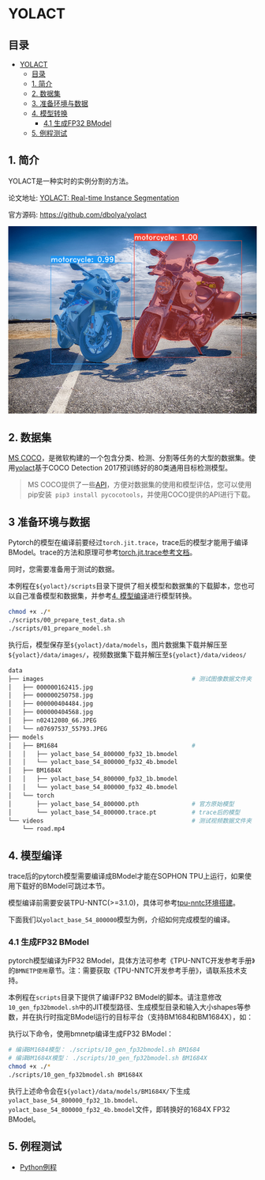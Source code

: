 # YOLACT

## 目录

* [YOLACT](#YOLACT)
  * [目录](#目录)
  * [1. 简介](#1-简介)
  * [2. 数据集](#2-数据集)
  * [3. 准备环境与数据](#3-准备环境与数据)
  * [4. 模型转换](#4-模型转换)
    * [4.1 生成FP32 BModel](#41-生成fp32-bmodel)
  * [5. 例程测试](#5-例程测试)

## 1. 简介

YOLACT是一种实时的实例分割的方法。

论文地址: [YOLACT: Real-time Instance Segmentation](https://arxiv.org/abs/1904.02689)

官方源码: https://github.com/dbolya/yolact

![](./pics/yolact_example_0.png)

## 2. 数据集

[MS COCO](http://cocodataset.org/#home)，是微软构建的一个包含分类、检测、分割等任务的大型的数据集。使用[yolact](https://github.com/dbolya/yolact)基于COCO Detection 2017预训练好的80类通用目标检测模型。

> MS COCO提供了一些[API](https://github.com/cocodataset/cocoapi)，方便对数据集的使用和模型评估，您可以使用pip安装` pip3 install pycocotools`，并使用COCO提供的API进行下载。

## 3 准备环境与数据

Pytorch的模型在编译前要经过`torch.jit.trace`，trace后的模型才能用于编译BModel。trace的方法和原理可参考[torch.jit.trace参考文档](../docs/torch.jit.trace_Guide.md)。

同时，您需要准备用于测试的数据。

本例程在`${yolact}/scripts`目录下提供了相关模型和数据集的下载脚本，您也可以自己准备模型和数据集，并参考[4. 模型编译](#4-模型编译)进行模型转换。

```bash
chmod +x ./*
./scripts/00_prepare_test_data.sh
./scripts/01_prepare_model.sh
```

执行后，模型保存至`${yolact}/data/models`，图片数据集下载并解压至`${yolact}/data/images/`，视频数据集下载并解压至`${yolact}/data/videos/`

```bash
data
├── images											# 测试图像数据文件夹
│   ├── 000000162415.jpg
│   ├── 000000250758.jpg
│   ├── 000000404484.jpg
│   ├── 000000404568.jpg
│   ├── n02412080_66.JPEG
│   └── n07697537_55793.JPEG
├── models
│   ├── BM1684										#
│   │   ├── yolact_base_54_800000_fp32_1b.bmodel
│   │   └── yolact_base_54_800000_fp32_4b.bmodel
│   ├── BM1684X
│   │   ├── yolact_base_54_800000_fp32_1b.bmodel
│   │   └── yolact_base_54_800000_fp32_4b.bmodel
│   └── torch
│       ├── yolact_base_54_800000.pth				# 官方原始模型
│       └── yolact_base_54_800000.trace.pt			# trace后的模型
└── videos											# 测试视频数据文件夹
    └── road.mp4
```

## 4. 模型编译

trace后的pytorch模型需要编译成BModel才能在SOPHON TPU上运行，如果使用下载好的BModel可跳过本节。

模型编译前需要安装TPU-NNTC(>=3.1.0)，具体可参考[tpu-nntc环境搭建](../docs/Environment_Install_Guide.md#1-tpu-nntc环境搭建)。

下面我们以`yolact_base_54_800000`模型为例，介绍如何完成模型的编译。

### 4.1 生成FP32 BModel

pytorch模型编译为FP32 BModel，具体方法可参考《TPU-NNTC开发参考手册》的`BMNETP使用`章节。注：需要获取《TPU-NNTC开发参考手册》，请联系技术支持。

本例程在`scripts`目录下提供了编译FP32 BModel的脚本。请注意修改`10_gen_fp32bmodel.sh`中的JIT模型路径、生成模型目录和输入大小shapes等参数，并在执行时指定BModel运行的目标平台（支持BM1684和BM1684X），如：

执行以下命令，使用bmnetp编译生成FP32 BModel：

```bash
# 编译BM1684模型： ./scripts/10_gen_fp32bmodel.sh BM1684
# 编译BM1684X模型： ./scripts/10_gen_fp32bmodel.sh BM1684X
chmod +x ./*
./scripts/10_gen_fp32bmodel.sh BM1684X
```

执行上述命令会在`${yolact}/data/models/BM1684X/`下生成`yolact_base_54_800000_fp32_1b.bmodel、yolact_base_54_800000_fp32_4b.bmodel`文件，即转换好的1684X FP32 BModel。

## 5. 例程测试

- [Python例程](python/README.md)
